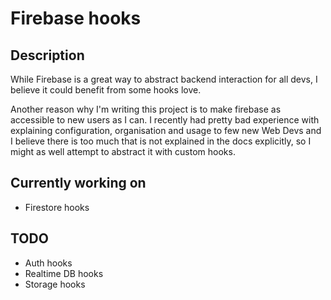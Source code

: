 # Firebase hooks

## Description

While Firebase is a great way to abstract backend interaction for all devs, I believe it could benefit from some hooks love.

Another reason why I'm writing this project is to make firebase as accessible to new users as I can.
I recently had pretty bad experience with explaining configuration, organisation and usage to few new Web Devs and I believe there is too much that is not explained in the docs explicitly, so I might as well attempt to abstract it with custom hooks.

## Currently working on

- Firestore hooks

## TODO

- Auth hooks
- Realtime DB hooks
- Storage hooks
